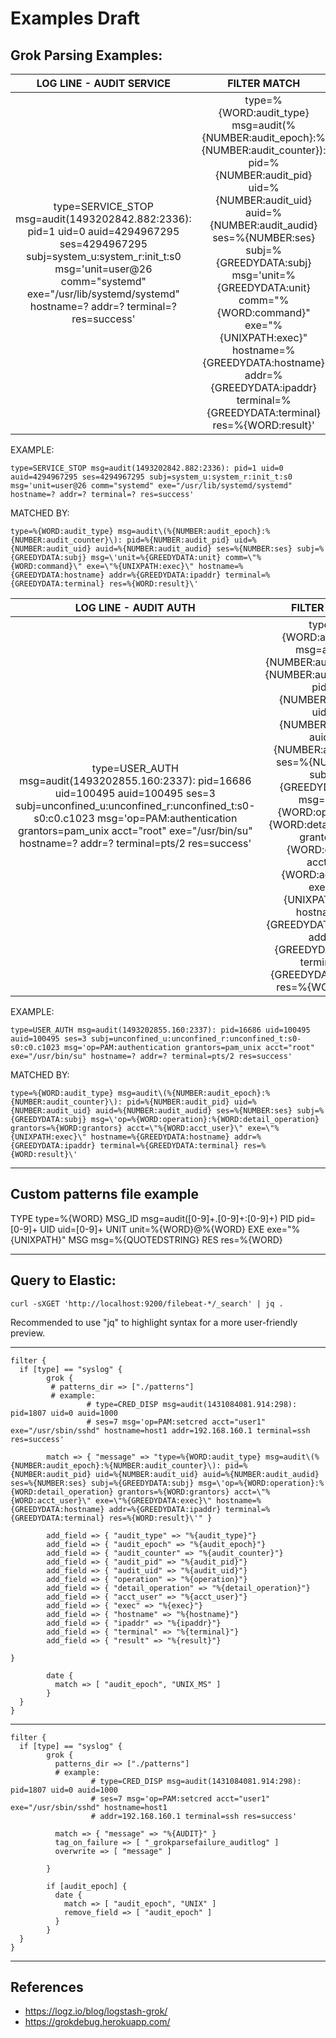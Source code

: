 # Examples Draft

## Grok Parsing Examples:

| LOG LINE - AUDIT SERVICE | FILTER MATCH  |
|:------------------------:|:-------------:|
| type=SERVICE_STOP msg=audit(1493202842.882:2336): pid=1 uid=0 auid=4294967295 ses=4294967295 subj=system_u:system_r:init_t:s0 msg='unit=user@26 comm="systemd" exe="/usr/lib/systemd/systemd" hostname=? addr=? terminal=? res=success' | type=%{WORD:audit_type} msg=audit\(%{NUMBER:audit_epoch}:%{NUMBER:audit_counter}\): pid=%{NUMBER:audit_pid} uid=%{NUMBER:audit_uid} auid=%{NUMBER:audit_audid} ses=%{NUMBER:ses} subj=%{GREEDYDATA:subj} msg=\'unit=%{GREEDYDATA:unit} comm=\"%{WORD:command}\" exe=\"%{UNIXPATH:exec}\" hostname=%{GREEDYDATA:hostname} addr=%{GREEDYDATA:ipaddr} terminal=%{GREEDYDATA:terminal} res=%{WORD:result}\' |

EXAMPLE:

	type=SERVICE_STOP msg=audit(1493202842.882:2336): pid=1 uid=0 auid=4294967295 ses=4294967295 subj=system_u:system_r:init_t:s0 msg='unit=user@26 comm="systemd" exe="/usr/lib/systemd/systemd" hostname=? addr=? terminal=? res=success'

MATCHED BY:

	type=%{WORD:audit_type} msg=audit\(%{NUMBER:audit_epoch}:%{NUMBER:audit_counter}\): pid=%{NUMBER:audit_pid} uid=%{NUMBER:audit_uid} auid=%{NUMBER:audit_audid} ses=%{NUMBER:ses} subj=%{GREEDYDATA:subj} msg=\'unit=%{GREEDYDATA:unit} comm=\"%{WORD:command}\" exe=\"%{UNIXPATH:exec}\" hostname=%{GREEDYDATA:hostname} addr=%{GREEDYDATA:ipaddr} terminal=%{GREEDYDATA:terminal} res=%{WORD:result}\'


| LOG LINE - AUDIT AUTH | FILTER MATCH  |
|:---------------------:|:-------------:|
| type=USER_AUTH msg=audit(1493202855.160:2337): pid=16686 uid=100495 auid=100495 ses=3 subj=unconfined_u:unconfined_r:unconfined_t:s0-s0:c0.c1023 msg='op=PAM:authentication grantors=pam_unix acct="root" exe="/usr/bin/su" hostname=? addr=? terminal=pts/2 res=success' | type=%{WORD:audit_type} msg=audit\(%{NUMBER:audit_epoch}:%{NUMBER:audit_counter}\): pid=%{NUMBER:audit_pid} uid=%{NUMBER:audit_uid} auid=%{NUMBER:audit_audid} ses=%{NUMBER:ses} subj=%{GREEDYDATA:subj} msg=\'op=%{WORD:operation}:%{WORD:detail_operation} grantors=%{WORD:grantors} acct=\"%{WORD:acct_user}\" exe=\"%{UNIXPATH:exec}\" hostname=%{GREEDYDATA:hostname} addr=%{GREEDYDATA:ipaddr} terminal=%{GREEDYDATA:terminal} res=%{WORD:result}\' |


EXAMPLE:

	type=USER_AUTH msg=audit(1493202855.160:2337): pid=16686 uid=100495 auid=100495 ses=3 subj=unconfined_u:unconfined_r:unconfined_t:s0-s0:c0.c1023 msg='op=PAM:authentication grantors=pam_unix acct="root" exe="/usr/bin/su" hostname=? addr=? terminal=pts/2 res=success'

MATCHED BY:

	type=%{WORD:audit_type} msg=audit\(%{NUMBER:audit_epoch}:%{NUMBER:audit_counter}\): pid=%{NUMBER:audit_pid} uid=%{NUMBER:audit_uid} auid=%{NUMBER:audit_audid} ses=%{NUMBER:ses} subj=%{GREEDYDATA:subj} msg=\'op=%{WORD:operation}:%{WORD:detail_operation} grantors=%{WORD:grantors} acct=\"%{WORD:acct_user}\" exe=\"%{UNIXPATH:exec}\" hostname=%{GREEDYDATA:hostname} addr=%{GREEDYDATA:ipaddr} terminal=%{GREEDYDATA:terminal} res=%{WORD:result}\'


[//]: ##################################################################
[//]: ##################################################################

---

## Custom patterns file example

TYPE type=%{WORD}
MSG_ID msg=audit([0-9]+\.[0-9]+:[0-9]+)
PID pid=[0-9]+
UID uid=[0-9]+
UNIT unit=%{WORD}@%{WORD}
EXE exe="%{UNIXPATH}"
MSG msg=%{QUOTEDSTRING}
RES res=%{WORD}

[//]: ##################################################################
[//]: ##################################################################

---

## Query to Elastic:

	curl -sXGET 'http://localhost:9200/filebeat-*/_search' | jq .

Recommended to use "jq" to highlight syntax for a more user-friendly preview.

[//]: ##################################################################
[//]: ##################################################################

---

```
filter {
  if [type] == "syslog" {
        grok {
         # patterns_dir => ["./patterns"]
         # example:
                 # type=CRED_DISP msg=audit(1431084081.914:298): pid=1807 uid=0 auid=1000
                 # ses=7 msg='op=PAM:setcred acct="user1" exe="/usr/sbin/sshd" hostname=host1 addr=192.168.160.1 terminal=ssh res=success'

        match => { "message" => "type=%{WORD:audit_type} msg=audit\(%{NUMBER:audit_epoch}:%{NUMBER:audit_counter}\): pid=%{NUMBER:audit_pid} uid=%{NUMBER:audit_uid} auid=%{NUMBER:audit_audid} ses=%{NUMBER:ses} subj=%{GREEDYDATA:subj} msg=\'op=%{WORD:operation}:%{WORD:detail_operation} grantors=%{WORD:grantors} acct=\"%{WORD:acct_user}\" exe=\"%{GREEDYDATA:exec}\" hostname=%{GREEDYDATA:hostname} addr=%{GREEDYDATA:ipaddr} terminal=%{GREEDYDATA:terminal} res=%{WORD:result}\'" }

        add_field => { "audit_type" => "%{audit_type}"}
        add_field => { "audit_epoch" => "%{audit_epoch}"}
        add_field => { "audit_counter" => "%{audit_counter}"}
        add_field => { "audit_pid" => "%{audit_pid}"}
        add_field => { "audit_uid" => "%{audit_uid}"}
        add_field => { "operation" => "%{operation}"}
        add_field => { "detail_operation" => "%{detail_operation}"}
        add_field => { "acct_user" => "%{acct_user}"}
        add_field => { "exec" => "%{exec}"}
        add_field => { "hostname" => "%{hostname}"}
        add_field => { "ipaddr" => "%{ipaddr}"}
        add_field => { "terminal" => "%{terminal}"}
        add_field => { "result" => "%{result}"}

}

        date {
          match => [ "audit_epoch", "UNIX_MS" ]
        }
  }
}
```

[//]: ##################################################################
[//]: ##################################################################

---

```
filter {
  if [type] == "syslog" {
        grok {
          patterns_dir => ["./patterns"]
          # example:
                  # type=CRED_DISP msg=audit(1431084081.914:298): pid=1807 uid=0 auid=1000
                  # ses=7 msg='op=PAM:setcred acct="user1" exe="/usr/sbin/sshd" hostname=host1
                  # addr=192.168.160.1 terminal=ssh res=success'

          match => { "message" => "%{AUDIT}" }
          tag_on_failure => [ "_grokparsefailure_auditlog" ]
          overwrite => [ "message" ]

        }

        if [audit_epoch] {
          date {
            match => [ "audit_epoch", "UNIX" ]
            remove_field => [ "audit_epoch" ]
          }
        }
  }
}
```

[//]: ##################################################################
[//]: ##################################################################

---

## References

* https://logz.io/blog/logstash-grok/
* https://grokdebug.herokuapp.com/
